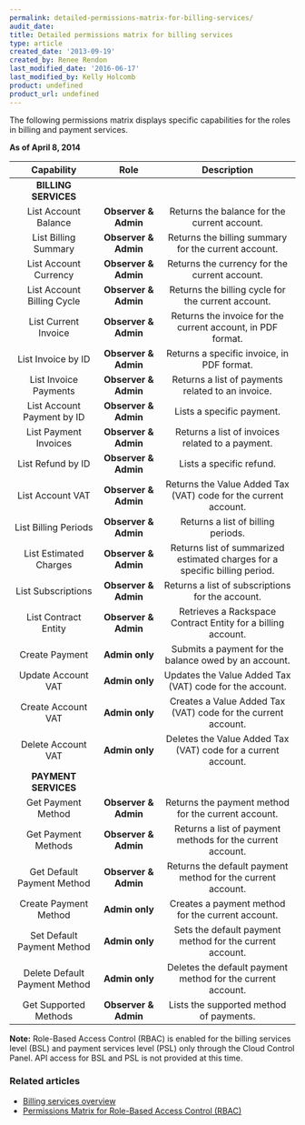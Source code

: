 ```yaml
---
permalink: detailed-permissions-matrix-for-billing-services/
audit_date:
title: Detailed permissions matrix for billing services
type: article
created_date: '2013-09-19'
created_by: Renee Rendon
last_modified_date: '2016-06-17'
last_modified_by: Kelly Holcomb
product: undefined
product_url: undefined
---
```


The following permissions matrix displays specific capabilities for the roles in billing and payment services.

**As of April 8, 2014**

Capability | Role | Description
:---: | :---: | :---:
**BILLING SERVICES** |
List Account Balance | **Observer & Admin** | Returns the balance for the current account.
List Billing Summary | **Observer & Admin** | Returns the billing summary for the current account.
List Account Currency | **Observer & Admin** | Returns the currency for the current account.
List Account Billing Cycle | **Observer & Admin** | Returns the billing cycle for the current account.
List Current Invoice | **Observer & Admin** | Returns the invoice for the current account, in PDF format.
List Invoice by ID | **Observer & Admin** | Returns a specific invoice, in PDF format.
List Invoice Payments | **Observer & Admin** | Returns a list of payments related to an invoice.
List Account Payment by ID | **Observer & Admin** | Lists a specific payment.
List Payment Invoices | **Observer & Admin** | Returns a list of invoices related to a payment.
List Refund by ID | **Observer & Admin** | Lists a specific refund.
List Account VAT | **Observer & Admin** | Returns the Value Added Tax (VAT) code for the current account.
List Billing Periods | **Observer & Admin** | Returns a list of billing periods.
List Estimated Charges | **Observer & Admin** | Returns list of summarized estimated charges for a specific billing period.
List Subscriptions | **Observer & Admin** | Returns a list of subscriptions for the account.
List Contract Entity | **Observer & Admin** | Retrieves a Rackspace Contract Entity for a billing account.
Create Payment | **Admin only** | Submits a payment for the balance owed by an account.
Update Account VAT | **Admin only** | Updates the Value Added Tax (VAT) code for the account.
Create Account VAT | **Admin only** | Creates a Value Added Tax (VAT) code for the current account.
Delete Account VAT | **Admin only** | Deletes the Value Added Tax (VAT) code for a current account.
**PAYMENT SERVICES** |
Get Payment Method | **Observer & Admin** | Returns the payment method for the current account.
Get Payment Methods | **Observer & Admin** | Returns a list of payment methods for the current account.
Get Default Payment Method | **Observer & Admin** | Returns the default payment method for the current account.
Create Payment Method | **Admin only** | Creates a payment method for the current account.
Set Default Payment Method | **Admin only** | Sets the default payment method for the current account.
Delete Default Payment Method | **Admin only** | Deletes the default payment method for the current account.
Get Supported Methods | **Observer & Admin** | Lists the supported method of payments.

**Note:** Role-Based Access Control (RBAC) is enabled for the billing services level (BSL) and payment services level (PSL) only through the Cloud Control Panel. API access for BSL and PSL is not provided at this time.

### Related articles

-  [Billing services overview](/how-to/billing-services-overview)
-  [Permissions Matrix for Role-Based Access Control (RBAC)](/how-to/permissions-matrix-for-role-based-access-control-rbac)
